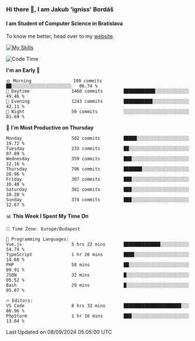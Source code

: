 ### Hi there 👋, I am Jakub 'igniss' Bordáš

#### I am Student of Computer Science in Bratislava
To know me better, head over to my [website](https://bordas.sk).

[![My Skills](https://skillicons.dev/icons?i=js,html,css,figma,svelte,java,kotlin,python,postgresql,typescript,nest,nodejs)](https://bordas.sk)


<!--START_SECTION:waka-->
![Code Time](http://img.shields.io/badge/Code%20Time-1%2C516%20hrs%2015%20mins-blue)

**I'm an Early 🐤** 

```text
🌞 Morning                199 commits         ██░░░░░░░░░░░░░░░░░░░░░░░   06.74 % 
🌆 Daytime                1460 commits        ████████████░░░░░░░░░░░░░   49.46 % 
🌃 Evening                1243 commits        ███████████░░░░░░░░░░░░░░   42.11 % 
🌙 Night                  50 commits          ░░░░░░░░░░░░░░░░░░░░░░░░░   01.69 % 
```
📅 **I'm Most Productive on Thursday** 

```text
Monday                   582 commits         █████░░░░░░░░░░░░░░░░░░░░   19.72 % 
Tuesday                  233 commits         ██░░░░░░░░░░░░░░░░░░░░░░░   07.89 % 
Wednesday                359 commits         ███░░░░░░░░░░░░░░░░░░░░░░   12.16 % 
Thursday                 796 commits         ███████░░░░░░░░░░░░░░░░░░   26.96 % 
Friday                   307 commits         ███░░░░░░░░░░░░░░░░░░░░░░   10.40 % 
Saturday                 301 commits         ███░░░░░░░░░░░░░░░░░░░░░░   10.20 % 
Sunday                   374 commits         ███░░░░░░░░░░░░░░░░░░░░░░   12.67 % 
```


📊 **This Week I Spent My Time On** 

```text
🕑︎ Time Zone: Europe/Budapest

💬 Programming Languages: 
Vue.js                   5 hrs 22 mins       ██████████████░░░░░░░░░░░   54.74 % 
TypeScript               1 hr 26 mins        ████░░░░░░░░░░░░░░░░░░░░░   14.68 % 
PHP                      58 mins             ██░░░░░░░░░░░░░░░░░░░░░░░   09.91 % 
JSON                     32 mins             █░░░░░░░░░░░░░░░░░░░░░░░░   05.52 % 
Bash                     29 mins             █░░░░░░░░░░░░░░░░░░░░░░░░   05.07 % 

🔥 Editors: 
VS Code                  8 hrs 32 mins       ██████████████████████░░░   86.96 % 
PhpStorm                 1 hr 16 mins        ███░░░░░░░░░░░░░░░░░░░░░░   13.04 % 
```


 Last Updated on 08/09/2024 05:05:00 UTC
<!--END_SECTION:waka-->
